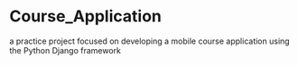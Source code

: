 # Course_Application
a practice project focused on developing a mobile course application using the Python Django framework
